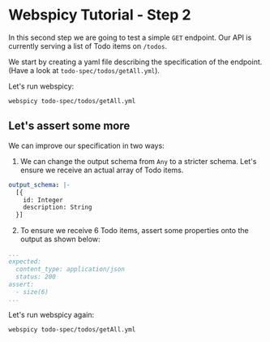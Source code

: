 # Webspicy Tutorial - Step 2

In this second step we are going to test a simple `GET` endpoint.
Our API is currently serving a list of Todo items on `/todos`.

We start by creating a yaml file describing the specification of the endpoint. (Have a look at `todo-spec/todos/getAll.yml`).

Let's run webspicy:

```
webspicy todo-spec/todos/getAll.yml
```

## Let's assert some more

We can improve our specification in two ways:

1. We can change the output schema from `Any` to a stricter schema. Let's ensure we receive an actual array of Todo items.

```yaml
output_schema: |-
  [{
    id: Integer
    description: String
  }]
```

2. To ensure we receive 6 Todo items, assert some properties onto the output as shown below:

```yaml
...
expected:
  content_type: application/json
  status: 200
assert:
  - size(6)
...
```

Let's run webspicy again:

```
webspicy todo-spec/todos/getAll.yml
```
